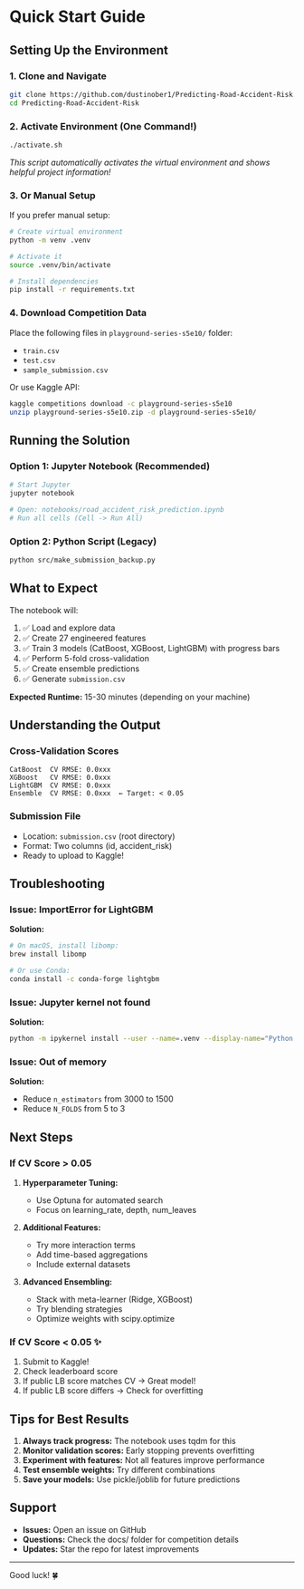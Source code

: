 # Quick Start Guide

## Setting Up the Environment

### 1. Clone and Navigate
```bash
git clone https://github.com/dustinober1/Predicting-Road-Accident-Risk.git
cd Predicting-Road-Accident-Risk
```

### 2. Activate Environment (One Command!)
```bash
./activate.sh
```
*This script automatically activates the virtual environment and shows helpful project information!*

### 3. Or Manual Setup
If you prefer manual setup:
```bash
# Create virtual environment
python -m venv .venv

# Activate it
source .venv/bin/activate

# Install dependencies
pip install -r requirements.txt
```

### 4. Download Competition Data
Place the following files in `playground-series-s5e10/` folder:
- `train.csv`
- `test.csv`
- `sample_submission.csv`

Or use Kaggle API:
```bash
kaggle competitions download -c playground-series-s5e10
unzip playground-series-s5e10.zip -d playground-series-s5e10/
```

## Running the Solution

### Option 1: Jupyter Notebook (Recommended)
```bash
# Start Jupyter
jupyter notebook

# Open: notebooks/road_accident_risk_prediction.ipynb
# Run all cells (Cell -> Run All)
```

### Option 2: Python Script (Legacy)
```bash
python src/make_submission_backup.py
```

## What to Expect

The notebook will:
1. ✅ Load and explore data
2. ✅ Create 27 engineered features
3. ✅ Train 3 models (CatBoost, XGBoost, LightGBM) with progress bars
4. ✅ Perform 5-fold cross-validation
5. ✅ Create ensemble predictions
6. ✅ Generate `submission.csv`

**Expected Runtime:** 15-30 minutes (depending on your machine)

## Understanding the Output

### Cross-Validation Scores
```
CatBoost  CV RMSE: 0.0xxx
XGBoost   CV RMSE: 0.0xxx
LightGBM  CV RMSE: 0.0xxx
Ensemble  CV RMSE: 0.0xxx  ← Target: < 0.05
```

### Submission File
- Location: `submission.csv` (root directory)
- Format: Two columns (id, accident_risk)
- Ready to upload to Kaggle!

## Troubleshooting

### Issue: ImportError for LightGBM
**Solution:**
```bash
# On macOS, install libomp:
brew install libomp

# Or use Conda:
conda install -c conda-forge lightgbm
```

### Issue: Jupyter kernel not found
**Solution:**
```bash
python -m ipykernel install --user --name=.venv --display-name="Python (accident-risk)"
```

### Issue: Out of memory
**Solution:**
- Reduce `n_estimators` from 3000 to 1500
- Reduce `N_FOLDS` from 5 to 3

## Next Steps

### If CV Score > 0.05
1. **Hyperparameter Tuning:**
   - Use Optuna for automated search
   - Focus on learning_rate, depth, num_leaves

2. **Additional Features:**
   - Try more interaction terms
   - Add time-based aggregations
   - Include external datasets

3. **Advanced Ensembling:**
   - Stack with meta-learner (Ridge, XGBoost)
   - Try blending strategies
   - Optimize weights with scipy.optimize

### If CV Score < 0.05 ✨
1. Submit to Kaggle!
2. Check leaderboard score
3. If public LB score matches CV → Great model!
4. If public LB score differs → Check for overfitting

## Tips for Best Results

1. **Always track progress:** The notebook uses tqdm for this
2. **Monitor validation scores:** Early stopping prevents overfitting
3. **Experiment with features:** Not all features improve performance
4. **Test ensemble weights:** Try different combinations
5. **Save your models:** Use pickle/joblib for future predictions

## Support

- **Issues:** Open an issue on GitHub
- **Questions:** Check the docs/ folder for competition details
- **Updates:** Star the repo for latest improvements

---

Good luck! 🍀
